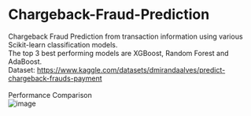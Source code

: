 # Chargeback-Fraud-Prediction
Chargeback Fraud Prediction from transaction information using various Scikit-learn classification models. <br>
The top 3 best performing models are XGBoost, Random Forest and AdaBoost. <br>
Dataset: <a> https://www.kaggle.com/datasets/dmirandaalves/predict-chargeback-frauds-payment </a> <br>
<br>
Performance Comparison <br>
![image](https://github.com/Shreyadoodipala/Chargeback-Fraud-Prediction/assets/95224610/b2999f3f-9edc-4af1-85ba-ea360545e4d8)
